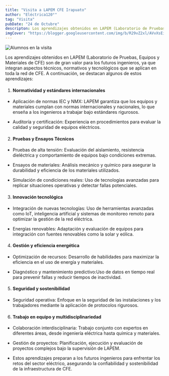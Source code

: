 ```yaml
---
title: "Visita a LAPEM CFE Irapuato"
author: "Eléctrica120°"
tag: "Visita"
pubDate: "24 de Octubre"
descripton: Los aprendizajes obtenidos en LAPEM (Laboratorio de Pruebas, Equipos y Materiales de CFE) son de gran valor para los futuros ingenieros
imgCover: "https://blogger.googleusercontent.com/img/b/R29vZ2xl/AVvXsEiPwNG8kJNa9qVG6N00RKnLuExODmO8wy6gY1dh_2am4w3q_KZvLKvrGptSear2sAU2mNK5XB0TwXf9ckqiazjQaEEcz7gX2GPi0juBV993c4zgtS7_DIKnGkABOC214JCl74zG4frj_SJUKr5P8rI7M-ZmQxtPoEPTw2oZt7L_mzfUuhwBATVPNBqlGr1W/s1600/WhatsApp%20Image%202024-10-29%20at%207.15.22%20PM%20(2).jpeg"
---
```


![Alumnos en la visita](https://blogger.googleusercontent.com/img/b/R29vZ2xl/AVvXsEiPwNG8kJNa9qVG6N00RKnLuExODmO8wy6gY1dh_2am4w3q_KZvLKvrGptSear2sAU2mNK5XB0TwXf9ckqiazjQaEEcz7gX2GPi0juBV993c4zgtS7_DIKnGkABOC214JCl74zG4frj_SJUKr5P8rI7M-ZmQxtPoEPTw2oZt7L_mzfUuhwBATVPNBqlGr1W/s1600/WhatsApp%20Image%202024-10-29%20at%207.15.22%20PM%20(2).jpeg)


Los aprendizajes obtenidos en LAPEM (Laboratorio de Pruebas, Equipos y Materiales de CFE) son de gran valor para los futuros ingenieros, ya que integran aspectos técnicos, normativos y tecnológicos que se aplican en toda la red de CFE. A continuación, se destacan algunos de estos aprendizajes:

1. #### Normatividad y estándares internacionales

- Aplicación de normas IEC y NMX: LAPEM garantiza que los equipos y materiales cumplan con normas internacionales y nacionales, lo que enseña a los ingenieros a trabajar bajo estándares rigurosos.

- Auditoría y certificación: Experiencia en procedimientos para evaluar la calidad y seguridad de equipos eléctricos.

2. #### Pruebas y Ensayos Técnicos

- Pruebas de alta tensión: Evaluación del aislamiento, resistencia dieléctrica y comportamiento de equipos bajo condiciones extremas.

- Ensayos de materiales: Análisis mecánico y químico para asegurar la durabilidad y eficiencia de los materiales utilizados.

- Simulación de condiciones reales: Uso de tecnologías avanzadas para replicar situaciones operativas y detectar fallas potenciales.

3. #### Innovación tecnológica

- Integración de nuevas tecnologías: Uso de herramientas avanzadas como IoT, inteligencia artificial y sistemas de monitoreo remoto para optimizar la gestión de la red eléctrica.

- Energías renovables: Adaptación y evaluación de equipos para integración con fuentes renovables como la solar y eólica.

4. #### Gestión y eficiencia energética

- Optimización de recursos: Desarrollo de habilidades para maximizar la eficiencia en el uso de energía y materiales.

- Diagnóstico y mantenimiento predictivo:Uso de datos en tiempo real para prevenir fallas y reducir tiempos de inactividad.

5. #### Seguridad y sostenibilidad

- Seguridad operativa: Enfoque en la seguridad de las instalaciones y los trabajadores mediante la aplicación de protocolos rigurosos.

6. #### Trabajo en equipo y multidisciplinariedad


- Colaboración interdisciplinaria: Trabajo conjunto con expertos en diferentes áreas, desde ingeniería eléctrica hasta química y materiales.

- Gestión de proyectos: Planificación, ejecución y evaluación de proyectos complejos bajo la supervisión de LAPEM.

- Estos aprendizajes preparan a los futuros ingenieros para enfrentar los retos del sector eléctrico, asegurando la confiabilidad y sostenibilidad de la infraestructura de CFE.

